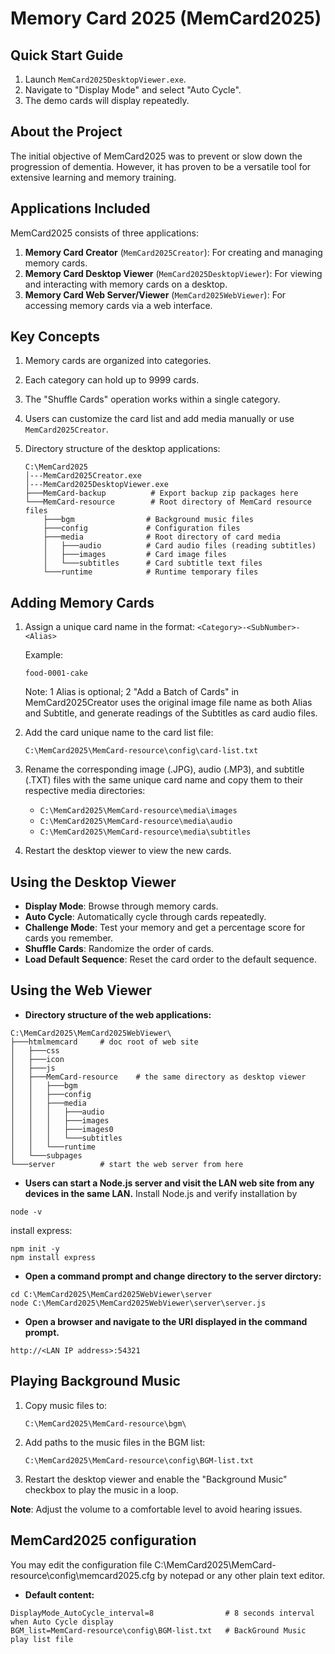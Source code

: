 # Memory Card 2025 (MemCard2025)

## Quick Start Guide
1. Launch `MemCard2025DesktopViewer.exe`.
2. Navigate to "Display Mode" and select "Auto Cycle".
3. The demo cards will display repeatedly.

## About the Project
The initial objective of MemCard2025 was to prevent or slow down the progression of dementia. However, it has proven to be a versatile tool for extensive learning and memory training.

## Applications Included
MemCard2025 consists of three applications:
1. **Memory Card Creator** (`MemCard2025Creator`): For creating and managing memory cards.
2. **Memory Card Desktop Viewer** (`MemCard2025DesktopViewer`): For viewing and interacting with memory cards on a desktop.
3. **Memory Card Web Server/Viewer** (`MemCard2025WebViewer`): For accessing memory cards via a web interface.

## Key Concepts
1. Memory cards are organized into categories.
2. Each category can hold up to 9999 cards.
3. The "Shuffle Cards" operation works within a single category.
4. Users can customize the card list and add media manually or use `MemCard2025Creator`.
5. Directory structure of the desktop applications:

   ```
   C:\MemCard2025
   │---MemCard2025Creator.exe
   │---MemCard2025DesktopViewer.exe
   ├───MemCard-backup          # Export backup zip packages here
   └───MemCard-resource        # Root directory of MemCard resource files
       ├───bgm                # Background music files
       ├───config             # Configuration files
       ├───media              # Root directory of card media
       │   ├───audio          # Card audio files (reading subtitles)
       │   ├───images         # Card image files
       │   └───subtitles      # Card subtitle text files
       └───runtime            # Runtime temporary files
   ```

## Adding Memory Cards
1. Assign a unique card name in the format:
   `<Category>-<SubNumber>-<Alias>`
   
   Example:
   ```
   food-0001-cake
   ```
   Note:    1 Alias is optional;
            2 "Add a Batch of Cards" in MemCard2025Creator uses the original image file name as both Alias and Subtitle, and generate readings of the Subtitles as card audio files.
   
2. Add the card unique name to the card list file:
   ```
   C:\MemCard2025\MemCard-resource\config\card-list.txt
   ```
3. Rename the corresponding image (.JPG), audio (.MP3), and subtitle (.TXT) files with the same unique card name and copy them to their respective media directories:
   - `C:\MemCard2025\MemCard-resource\media\images`
   - `C:\MemCard2025\MemCard-resource\media\audio`
   - `C:\MemCard2025\MemCard-resource\media\subtitles`
4. Restart the desktop viewer to view the new cards.

## Using the Desktop Viewer
- **Display Mode**: Browse through memory cards.
- **Auto Cycle**: Automatically cycle through cards repeatedly.
- **Challenge Mode**: Test your memory and get a percentage score for cards you remember.
- **Shuffle Cards**: Randomize the order of cards.
- **Load Default Sequence**: Reset the card order to the default sequence.

## Using the Web Viewer
- **Directory structure of the web applications:**
```
C:\MemCard2025\MemCard2025WebViewer\
├───htmlmemcard		# doc root of web site
│   ├───css
│   ├───icon
│   ├───js
│   ├───MemCard-resource	# the same directory as desktop viewer
│   │   ├───bgm
│   │   ├───config
│   │   ├───media
│   │   │   ├───audio
│   │   │   ├───images
│   │   │   ├───images0
│   │   │   └───subtitles
│   │   └───runtime
│   └───subpages
└───server			# start the web server from here
```
- **Users can start a Node.js server and visit the LAN web site from any devices in the same LAN.**
Install Node.js and verify installation by
```
node -v
```
install express: 
```
npm init -y
npm install express
```

- **Open a command prompt and change directory to the server dirctory:**
```
cd C:\MemCard2025\MemCard2025WebViewer\server
node C:\MemCard2025\MemCard2025WebViewer\server\server.js
```

- **Open a browser and navigate to the URI displayed in the command prompt.**
```
http://<LAN IP address>:54321
```


## Playing Background Music
1. Copy music files to:
   ```
   C:\MemCard2025\MemCard-resource\bgm\
   ```
2. Add paths to the music files in the BGM list:
   ```
   C:\MemCard2025\MemCard-resource\config\BGM-list.txt
   ```
3. Restart the desktop viewer and enable the "Background Music" checkbox to play the music in a loop.

**Note**: Adjust the volume to a comfortable level to avoid hearing issues.

## MemCard2025 configuration
You may edit the configuration file C:\MemCard2025\MemCard-resource\config\memcard2025.cfg by notepad or any other plain text editor.
- **Default content:**
```
DisplayMode_AutoCycle_interval=8                # 8 seconds interval when Auto Cycle display
BGM_list=MemCard-resource\config\BGM-list.txt   # BackGround Music play list file
```


